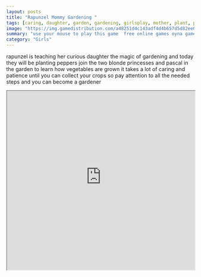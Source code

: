 ```yaml
---
layout: posts
title: "Rapunzel Mommy Gardening "
tags: [caring, daughter, garden, gardening, girlsplay, mother, plant, princess, rapunzel, simulation, spring, tangled, vegetables, free, online, games, oyna, game, free, games, play, play, games]
image: "https://img.gamedistribution.com/a48251d4c143adf4d4b657d5d82ee0ee.jpg"
summary: "use your mouse to play this game  free online games oyna game free games play play games"
category: "Girls"
---
```


rapunzel is teaching her curious daughter the magic of gardening and today they will be planting peppers join the two blonde princesses and pascal in the garden to learn how vegetables are grown it takes a lot of caring and patience until you can collect your crops so pay attention to all the needed steps and you can become a gardener

<iframe width="100%" height="480px;" src="https://flash.gamedistribution.com?game=a48251d4c143adf4d4b657d5d82ee0ee"></iframe>